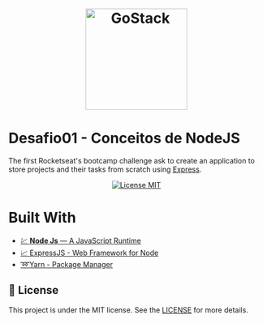 <h1 align="center">
    <img alt="GoStack" src="https://rocketseat-cdn.s3-sa-east-1.amazonaws.com/bootcamp-header.png" width="200px" />
</h1>

# Desafio01 - Conceitos de NodeJS
The first Rocketseat's bootcamp challenge ask to create an application to store projects and their tasks from scratch using [Express](https://expressjs.com/pt-br/).

<p align="center">
  <a href="https://opensource.org/licenses/MIT">
    <img src="https://img.shields.io/badge/License-MIT-blue.svg" alt="License MIT">
  </a>
</p>

# Built With
- [💹 **Node Js** — A JavaScript Runtime](https://nodejs.org/en/)
- [:chart_with_upwards_trend: ExpressJS - Web Framework for Node](https://expressjs.com/pt-br/)
- [:loop:Yarn - Package Manager](https://yarnpkg.com/lang/en/)

## :memo: License

This project is under the MIT license. See the [LICENSE](LICENSE.md) for more details.


